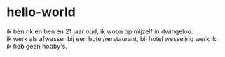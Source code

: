 # hello-world

ik ben rik en ben en 21 jaar oud, ik woon op mijzelf in dwingeloo.<br>
ik werk als afwasser bij een hotel/rerstaurant, bij hotel wesseling werk ik.<br>
ik heb geen hobby's.<br>
